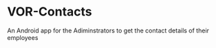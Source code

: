# VOR-Contacts
An Android app for the Adiminstrators to get the contact details of their employees 
